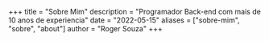 +++
title = "Sobre Mim"
description = "Programador Back-end com mais de 10 anos de experiencia"
date = "2022-05-15"
aliases = ["sobre-mim", "sobre", "about"]
author = "Roger Souza"
+++
